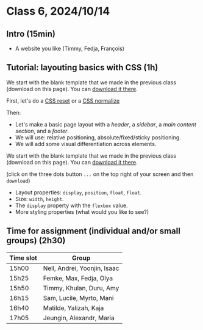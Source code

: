 # Class 6, 2024/10/14

## Intro (15min)

- A website you like (Timmy, Fedja, François)

## Tutorial: layouting basics with CSS (1h)

We start with the blank template that we made in the previous class (download on this page). You can [download it there](https://github.com/francois-gm/go-kabk-y1a/blob/main/06%20-%2020241014%20-%20CSS/my-project-template.zip).

First, let's do a [CSS reset](https://meyerweb.com/eric/tools/css/reset/) or a [CSS normalize](https://nicolasgallagher.com/about-normalize-css/)

Then:

- Let's make a basic page layout with a *header*, a *sidebar*, a *main content section*, and a *footer*.
- We will use: relative positioning, absolute/fixed/sticky positioning.
- We will add some visual differentiation across elements.

We start with the blank template that we made in the previous class (download on this page). You can [download it there](https://github.com/francois-gm/go-kabk-y1a/blob/main/04%20-%2020240930%20-%20CSS/my-project-template.zip).

(click on the three dots button `...` on the top right of your screen and then `download`)
  
- Layout properties: `display`, `position`, `float`, `float`.
- Size: `width`, `height`.
- The `display` property with the `flexbox` value.
- More styling properties (what would you like to see?)

## Time for assignment (individual and/or small groups) (2h30)

| Time slot | Group |
| -- | -------------- |
| 15h00 | Nell, Andrei, Yoonjin, Isaac |
| 15h25 | Femke, Max, Fedja, Olya |
| 15h50 | Timmy, Khulan, Duru, Amy |
| 16h15 | Sam, Lucile, Myrto, Mani |
| 16h40 | Matilde, Yalizah, Kaja |
| 17h05 | Jeungin, Alexandr, Maria |
